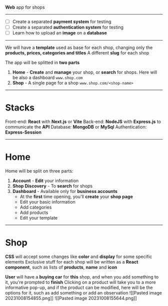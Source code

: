 **Web** app for shops

---

- [ ] Create a separated **payment system** for testing
- [ ] Create a separated **authentication system** for testing
- [ ] Learn how to upload an **image** on a **database**

---

We will have a **template** used as base for each shop, changing only the **products, prices, categories and titles**
A different **slug** for each shop

The app will be splitted in **two parts**
1. **Home** - **Create** and **manage** your shop, or **search** for shops. Here will be also a dashboard `www.shop.com`
2. **Shop** - A single page for a shop `www.shop.com/<shop-name>`

---
# Stacks

Front-end: **React** with **Next.js** or **Vite**
Back-end: **NodeJS** with **Express.js** to communicate the **API**
Database: **MongoDB** or **MySql**
Authentication: **Express-Session**

---
# Home

Home will be split on three parts:

1. **Account** - **Edit** your information
2. **Shop Discovery** - To **search** for shops
3. **Dashboard** - Available only for **business accounts**
	- At the **first** time opening, you'll **create** your **shop page**
	- Edit your basic information
	- Add categories
	- Add products
	- Edit your template

---
# Shop

**CSS** will accept some changes like **color** and **display** for some specific elements
Exclusive stuff for each shop will be written as a **React component**, such as lists of **products**, **name** and **icon**

**User** will have a **buying car** for **this** shop, and when you add something to it, you're prompted to **finish**
Clicking on a product will take you to a more informative pop-up, and if the product can be modified, here will be the options for it, such as add something or add an observation
![[Pasted image 20231008154855.png]]
![[Pasted image 20231008155644.png]]